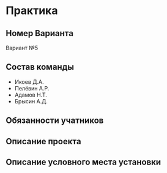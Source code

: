 # Практика
## Номер Варианта
Вариант №5
## Состав команды
- Икоев Д.А.
- Пелёвин А.Р.
- Адамов Н.Т.
- Брысин А.Д.
## Обязанности учатников

## Описание проекта

## Описание условного места установки
